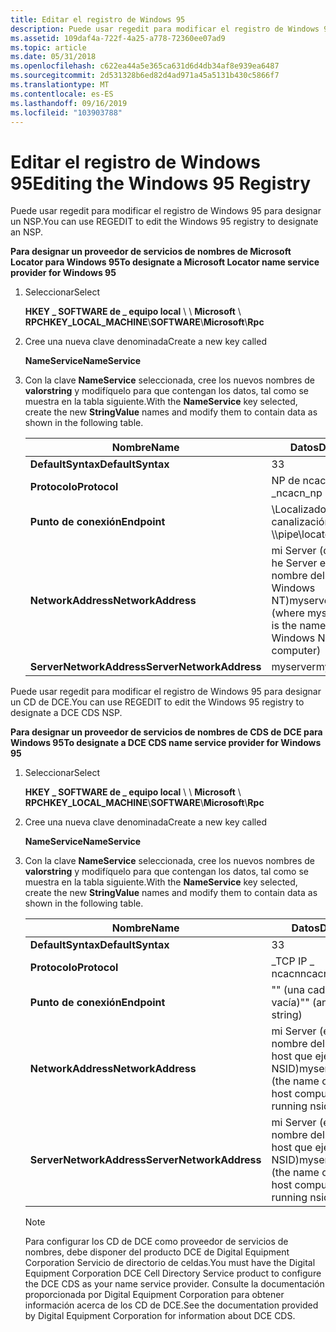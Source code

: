 ```yaml
---
title: Editar el registro de Windows 95
description: Puede usar regedit para modificar el registro de Windows 95 para designar un NSP.
ms.assetid: 109daf4a-722f-4a25-a778-72360ee07ad9
ms.topic: article
ms.date: 05/31/2018
ms.openlocfilehash: c622ea44a5e365ca631d6d4db34af8e939ea6487
ms.sourcegitcommit: 2d531328b6ed82d4ad971a45a5131b430c5866f7
ms.translationtype: MT
ms.contentlocale: es-ES
ms.lasthandoff: 09/16/2019
ms.locfileid: "103903788"
---
```

# <a name="editing-the-windows-95-registry"></a><span data-ttu-id="ff26f-103">Editar el registro de Windows 95</span><span class="sxs-lookup"><span data-stu-id="ff26f-103">Editing the Windows 95 Registry</span></span>

<span data-ttu-id="ff26f-104">Puede usar regedit para modificar el registro de Windows 95 para designar un NSP.</span><span class="sxs-lookup"><span data-stu-id="ff26f-104">You can use REGEDIT to edit the Windows 95 registry to designate an NSP.</span></span>

<span data-ttu-id="ff26f-105">**Para designar un proveedor de servicios de nombres de Microsoft Locator para Windows 95**</span><span class="sxs-lookup"><span data-stu-id="ff26f-105">**To designate a Microsoft Locator name service provider for Windows 95**</span></span>

1.  <span data-ttu-id="ff26f-106">Seleccionar</span><span class="sxs-lookup"><span data-stu-id="ff26f-106">Select</span></span>

    <span data-ttu-id="ff26f-107">**HKEY \_ SOFTWARE de \_ equipo local** \\  \\ **Microsoft** \\ **RPC**</span><span class="sxs-lookup"><span data-stu-id="ff26f-107">**HKEY\_LOCAL\_MACHINE**\\**SOFTWARE**\\**Microsoft**\\**Rpc**</span></span>

2.  <span data-ttu-id="ff26f-108">Cree una nueva clave denominada</span><span class="sxs-lookup"><span data-stu-id="ff26f-108">Create a new key called</span></span>

    <span data-ttu-id="ff26f-109">**NameService**</span><span class="sxs-lookup"><span data-stu-id="ff26f-109">**NameService**</span></span>

3.  <span data-ttu-id="ff26f-110">Con la clave **NameService** seleccionada, cree los nuevos nombres de **valorstring** y modifíquelo para que contengan los datos, tal como se muestra en la tabla siguiente.</span><span class="sxs-lookup"><span data-stu-id="ff26f-110">With the **NameService** key selected, create the new **StringValue** names and modify them to contain data as shown in the following table.</span></span>

    

    | <span data-ttu-id="ff26f-111">Nombre</span><span class="sxs-lookup"><span data-stu-id="ff26f-111">Name</span></span>                     | <span data-ttu-id="ff26f-112">Datos</span><span class="sxs-lookup"><span data-stu-id="ff26f-112">Data</span></span>                                                                        |
    |--------------------------|-----------------------------------------------------------------------------|
    | <span data-ttu-id="ff26f-113">**DefaultSyntax**</span><span class="sxs-lookup"><span data-stu-id="ff26f-113">**DefaultSyntax**</span></span>        | <span data-ttu-id="ff26f-114">3</span><span class="sxs-lookup"><span data-stu-id="ff26f-114">3</span></span><br/>                                                                |
    | <span data-ttu-id="ff26f-115">**Protocolo**</span><span class="sxs-lookup"><span data-stu-id="ff26f-115">**Protocol**</span></span>             | <span data-ttu-id="ff26f-116">NP de ncacn \_</span><span class="sxs-lookup"><span data-stu-id="ff26f-116">ncacn\_np</span></span><br/>                                                        |
    | <span data-ttu-id="ff26f-117">**Punto de conexión**</span><span class="sxs-lookup"><span data-stu-id="ff26f-117">**Endpoint**</span></span>             | <span data-ttu-id="ff26f-118">\\Localizador de canalización \\</span><span class="sxs-lookup"><span data-stu-id="ff26f-118">\\pipe\\locator</span></span><br/>                                                  |
    | <span data-ttu-id="ff26f-119">**NetworkAddress**</span><span class="sxs-lookup"><span data-stu-id="ff26f-119">**NetworkAddress**</span></span>       | <span data-ttu-id="ff26f-120">mi Server (donde he Server es el nombre del equipo Windows NT)</span><span class="sxs-lookup"><span data-stu-id="ff26f-120">myserver (where myserver is the name of the Windows NT computer)</span></span><br/> |
    | <span data-ttu-id="ff26f-121">**ServerNetworkAddress**</span><span class="sxs-lookup"><span data-stu-id="ff26f-121">**ServerNetworkAddress**</span></span> | <span data-ttu-id="ff26f-122">myserver</span><span class="sxs-lookup"><span data-stu-id="ff26f-122">myserver</span></span><br/>                                                         |

    

     

<span data-ttu-id="ff26f-123">Puede usar regedit para modificar el registro de Windows 95 para designar un CD de DCE.</span><span class="sxs-lookup"><span data-stu-id="ff26f-123">You can use REGEDIT to edit the Windows 95 registry to designate a DCE CDS NSP.</span></span>

<span data-ttu-id="ff26f-124">**Para designar un proveedor de servicios de nombres de CDS de DCE para Windows 95**</span><span class="sxs-lookup"><span data-stu-id="ff26f-124">**To designate a DCE CDS name service provider for Windows 95**</span></span>

1.  <span data-ttu-id="ff26f-125">Seleccionar</span><span class="sxs-lookup"><span data-stu-id="ff26f-125">Select</span></span>

    <span data-ttu-id="ff26f-126">**HKEY \_ SOFTWARE de \_ equipo local** \\  \\ **Microsoft** \\ **RPC**</span><span class="sxs-lookup"><span data-stu-id="ff26f-126">**HKEY\_LOCAL\_MACHINE**\\**SOFTWARE**\\**Microsoft**\\**Rpc**</span></span>

2.  <span data-ttu-id="ff26f-127">Cree una nueva clave denominada</span><span class="sxs-lookup"><span data-stu-id="ff26f-127">Create a new key called</span></span>

    <span data-ttu-id="ff26f-128">**NameService**</span><span class="sxs-lookup"><span data-stu-id="ff26f-128">**NameService**</span></span>

3.  <span data-ttu-id="ff26f-129">Con la clave **NameService** seleccionada, cree los nuevos nombres de **valorstring** y modifíquelo para que contengan los datos, tal como se muestra en la tabla siguiente.</span><span class="sxs-lookup"><span data-stu-id="ff26f-129">With the **NameService** key selected, create the new **StringValue** names and modify them to contain data as shown in the following table.</span></span>

    

    | <span data-ttu-id="ff26f-130">Nombre</span><span class="sxs-lookup"><span data-stu-id="ff26f-130">Name</span></span>                     | <span data-ttu-id="ff26f-131">Datos</span><span class="sxs-lookup"><span data-stu-id="ff26f-131">Data</span></span>                                                             |
    |--------------------------|------------------------------------------------------------------|
    | <span data-ttu-id="ff26f-132">**DefaultSyntax**</span><span class="sxs-lookup"><span data-stu-id="ff26f-132">**DefaultSyntax**</span></span>        | <span data-ttu-id="ff26f-133">3</span><span class="sxs-lookup"><span data-stu-id="ff26f-133">3</span></span><br/>                                                     |
    | <span data-ttu-id="ff26f-134">**Protocolo**</span><span class="sxs-lookup"><span data-stu-id="ff26f-134">**Protocol**</span></span>             | <span data-ttu-id="ff26f-135">\_TCP IP \_ ncacn</span><span class="sxs-lookup"><span data-stu-id="ff26f-135">ncacn\_ip\_tcp</span></span><br/>                                        |
    | <span data-ttu-id="ff26f-136">**Punto de conexión**</span><span class="sxs-lookup"><span data-stu-id="ff26f-136">**Endpoint**</span></span>             | <span data-ttu-id="ff26f-137">"" (una cadena vacía)</span><span class="sxs-lookup"><span data-stu-id="ff26f-137">"" (an empty string)</span></span><br/>                                  |
    | <span data-ttu-id="ff26f-138">**NetworkAddress**</span><span class="sxs-lookup"><span data-stu-id="ff26f-138">**NetworkAddress**</span></span>       | <span data-ttu-id="ff26f-139">mi Server (el nombre del equipo host que ejecuta NSID)</span><span class="sxs-lookup"><span data-stu-id="ff26f-139">myserver (the name of the host computer running nsid)</span></span><br/> |
    | <span data-ttu-id="ff26f-140">**ServerNetworkAddress**</span><span class="sxs-lookup"><span data-stu-id="ff26f-140">**ServerNetworkAddress**</span></span> | <span data-ttu-id="ff26f-141">mi Server (el nombre del equipo host que ejecuta NSID)</span><span class="sxs-lookup"><span data-stu-id="ff26f-141">myserver (the name of the host computer running nsid)</span></span><br/> |

    

     

    > [!Note]  
    > <span data-ttu-id="ff26f-142">Para configurar los CD de DCE como proveedor de servicios de nombres, debe disponer del producto DCE de Digital Equipment Corporation Servicio de directorio de celdas.</span><span class="sxs-lookup"><span data-stu-id="ff26f-142">You must have the Digital Equipment Corporation DCE Cell Directory Service product to configure the DCE CDS as your name service provider.</span></span> <span data-ttu-id="ff26f-143">Consulte la documentación proporcionada por Digital Equipment Corporation para obtener información acerca de los CD de DCE.</span><span class="sxs-lookup"><span data-stu-id="ff26f-143">See the documentation provided by Digital Equipment Corporation for information about DCE CDS.</span></span>

     

 

 





